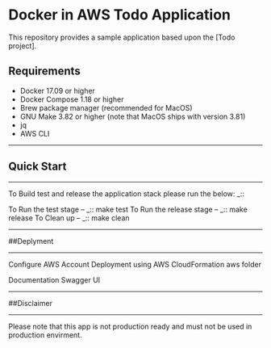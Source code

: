 # Docker in AWS Todo Application

This repository provides a sample application based upon the [Todo project].


## Requirements

- Docker 17.09 or higher
- Docker Compose 1.18 or higher
- Brew package manager (recommended for MacOS)
- GNU Make 3.82 or higher (note that MacOS ships with version 3.81)
- jq
- AWS CLI


***********
## Quick Start
***********

To Build test and release the application stack please run the below: _::

To Run the test stage – _::
make test
To Run the release stage – _::
make release
To Clean up – _::
make clean

***********
##Deplyment 
***********
Configure AWS Account 
Deployment using AWS CloudFormation aws folder 

Documentation Swagger UI 

***********
##Disclaimer
***********

Please note that this app is not production ready and must not be used in production envirment.